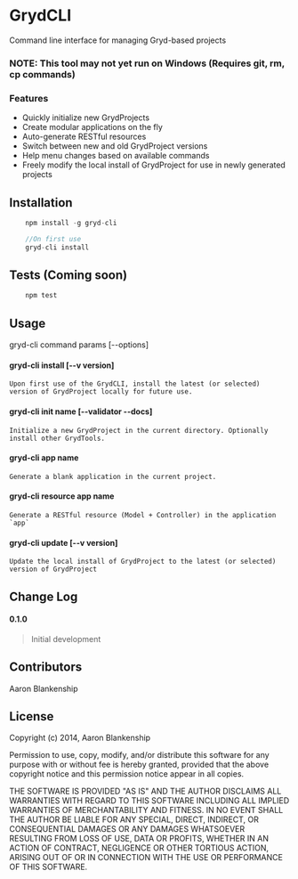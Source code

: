 GrydCLI
=========
Command line interface for managing Gryd-based projects

### NOTE: This tool may not yet run on Windows (Requires git, rm, cp commands)

### Features
  - Quickly initialize new GrydProjects
  - Create modular applications on the fly
  - Auto-generate RESTful resources
  - Switch between new and old GrydProject versions
  - Help menu changes based on available commands
  - Freely modify the local install of GrydProject for use in newly generated projects

Installation
----
```js
    npm install -g gryd-cli

    //On first use
    gryd-cli install
```
Tests (Coming soon)
--------------

```js
    npm test
```

Usage
----
gryd-cli command params [--options]
#### gryd-cli install [--v version]
    Upon first use of the GrydCLI, install the latest (or selected) version of GrydProject locally for future use.

#### gryd-cli init name [--validator --docs]
    Initialize a new GrydProject in the current directory. Optionally install other GrydTools.

#### gryd-cli app name
    Generate a blank application in the current project.

#### gryd-cli resource app name
    Generate a RESTful resource (Model + Controller) in the application `app`
    
#### gryd-cli update [--v version]
    Update the local install of GrydProject to the latest (or selected) version of GrydProject
    
    

Change Log
----
#### 0.1.0
>Initial development


Contributors
----
Aaron Blankenship


License
----

Copyright (c) 2014, Aaron Blankenship

Permission to use, copy, modify, and/or distribute this software for any purpose with or without fee is hereby granted, provided that the above copyright notice and this permission notice appear in all copies.

THE SOFTWARE IS PROVIDED "AS IS" AND THE AUTHOR DISCLAIMS ALL WARRANTIES WITH REGARD TO THIS SOFTWARE INCLUDING ALL IMPLIED WARRANTIES OF MERCHANTABILITY AND FITNESS. IN NO EVENT SHALL THE AUTHOR BE LIABLE FOR ANY SPECIAL, DIRECT, INDIRECT, OR CONSEQUENTIAL DAMAGES OR ANY DAMAGES WHATSOEVER RESULTING FROM LOSS OF USE, DATA OR PROFITS, WHETHER IN AN ACTION OF CONTRACT, NEGLIGENCE OR OTHER TORTIOUS ACTION, ARISING OUT OF OR IN CONNECTION WITH THE USE OR PERFORMANCE OF THIS SOFTWARE.